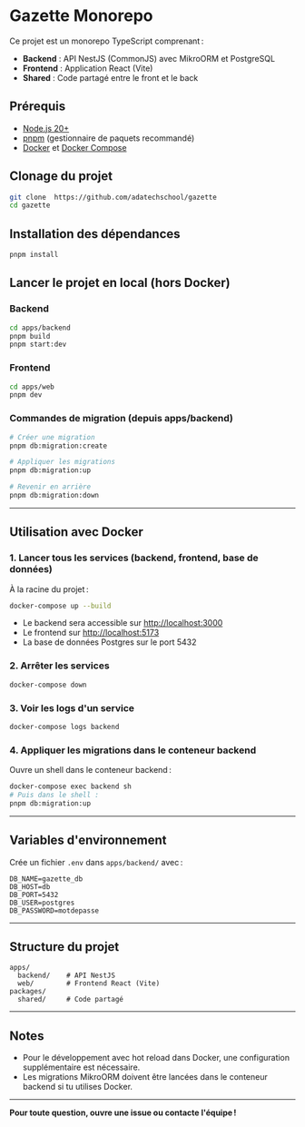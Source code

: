# Gazette Monorepo

Ce projet est un monorepo TypeScript comprenant :
- **Backend** : API NestJS (CommonJS) avec MikroORM et PostgreSQL
- **Frontend** : Application React (Vite)
- **Shared** : Code partagé entre le front et le back

## Prérequis
- [Node.js 20+](https://nodejs.org/)
- [pnpm](https://pnpm.io/) (gestionnaire de paquets recommandé)
- [Docker](https://www.docker.com/) et [Docker Compose](https://docs.docker.com/compose/)

## Clonage du projet
```bash
git clone  https://github.com/adatechschool/gazette
cd gazette
```

## Installation des dépendances
```bash
pnpm install
```

## Lancer le projet en local (hors Docker)

### Backend
```bash
cd apps/backend
pnpm build
pnpm start:dev
```

### Frontend
```bash
cd apps/web
pnpm dev
```

### Commandes de migration (depuis apps/backend)
```bash
# Créer une migration
pnpm db:migration:create

# Appliquer les migrations
pnpm db:migration:up

# Revenir en arrière
pnpm db:migration:down
```

---

## Utilisation avec Docker

### 1. Lancer tous les services (backend, frontend, base de données)
À la racine du projet :
```bash
docker-compose up --build
```
- Le backend sera accessible sur [http://localhost:3000](http://localhost:3000)
- Le frontend sur [http://localhost:5173](http://localhost:5173)
- La base de données Postgres sur le port 5432

### 2. Arrêter les services
```bash
docker-compose down
```

### 3. Voir les logs d'un service
```bash
docker-compose logs backend
```

### 4. Appliquer les migrations dans le conteneur backend
Ouvre un shell dans le conteneur backend :
```bash
docker-compose exec backend sh
# Puis dans le shell :
pnpm db:migration:up
```

---

## Variables d'environnement

Crée un fichier `.env` dans `apps/backend/` avec :
```
DB_NAME=gazette_db
DB_HOST=db
DB_PORT=5432
DB_USER=postgres
DB_PASSWORD=motdepasse
```

---

## Structure du projet
```
apps/
  backend/    # API NestJS
  web/        # Frontend React (Vite)
packages/
  shared/     # Code partagé
```

---

## Notes
- Pour le développement avec hot reload dans Docker, une configuration supplémentaire est nécessaire.
- Les migrations MikroORM doivent être lancées dans le conteneur backend si tu utilises Docker.

---

**Pour toute question, ouvre une issue ou contacte l'équipe !**
